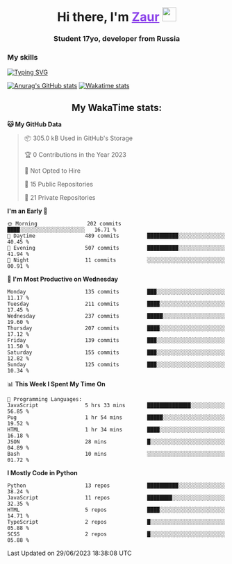<h1 align="center">
    Hi there, I'm 
    <a href="https://t.me/skyguy" target="_blank" style="color: #8C43EA">Zaur</a>
    <img src="https://github.com/blackcater/blackcater/raw/main/images/Hi.gif" height="32">
</h1>

<h3 align="center">
    Student 17yo, developer from Russia
</h3>  

### **My skills**
[![Typing SVG](https://readme-typing-svg.herokuapp.com?font=Oxanium&duration=3000&pause=1500&color=8C43EA&height=30&lines=Python:+FastAPI,+Flask,+Aiogram,+Telethon;SQL:+PostgreSQL,+SQLite;Javascript:+React.js;HTML,+CSS+(SCSS))](https://git.io/typing-svg)

[![Anurag's GitHub stats](https://github-readme-stats.vercel.app/api?username=mrskyguy&hide_title=true&count_private=true&show_icons=true&title_color=8C43EA&icon_color=BE57EA&bg_color=30,191919,341b56&text_color=B1B1B1&border_radius=10&hide_border=true)](https://github.com/anuraghazra/github-readme-stats)
[![Wakatime stats](https://github-readme-stats.vercel.app/api/wakatime?username=skyguy&hide_title=true&show_icons=true&title_color=8C43EA&icon_color=BE57EA&bg_color=30,191919,341b56&text_color=B1B1B1&border_radius=10&hide_border=true)](https://github.com/anuraghazra/github-readme-stats)


<h2 align="center"> My WakaTime stats: </h2>

<!--START_SECTION:waka-->
**🐱 My GitHub Data** 

> 📦 305.0 kB Used in GitHub's Storage 
 > 
> 🏆 0 Contributions in the Year 2023
 > 
> 🚫 Not Opted to Hire
 > 
> 📜 15 Public Repositories 
 > 
> 🔑 21 Private Repositories 
 > 
**I'm an Early 🐤** 

```text
🌞 Morning                202 commits         ████░░░░░░░░░░░░░░░░░░░░░   16.71 % 
🌆 Daytime                489 commits         ██████████░░░░░░░░░░░░░░░   40.45 % 
🌃 Evening                507 commits         ██████████░░░░░░░░░░░░░░░   41.94 % 
🌙 Night                  11 commits          ░░░░░░░░░░░░░░░░░░░░░░░░░   00.91 % 
```
📅 **I'm Most Productive on Wednesday** 

```text
Monday                   135 commits         ███░░░░░░░░░░░░░░░░░░░░░░   11.17 % 
Tuesday                  211 commits         ████░░░░░░░░░░░░░░░░░░░░░   17.45 % 
Wednesday                237 commits         █████░░░░░░░░░░░░░░░░░░░░   19.60 % 
Thursday                 207 commits         ████░░░░░░░░░░░░░░░░░░░░░   17.12 % 
Friday                   139 commits         ███░░░░░░░░░░░░░░░░░░░░░░   11.50 % 
Saturday                 155 commits         ███░░░░░░░░░░░░░░░░░░░░░░   12.82 % 
Sunday                   125 commits         ███░░░░░░░░░░░░░░░░░░░░░░   10.34 % 
```


📊 **This Week I Spent My Time On** 

```text
💬 Programming Languages: 
JavaScript               5 hrs 33 mins       ██████████████░░░░░░░░░░░   56.85 % 
Pug                      1 hr 54 mins        █████░░░░░░░░░░░░░░░░░░░░   19.52 % 
HTML                     1 hr 34 mins        ████░░░░░░░░░░░░░░░░░░░░░   16.18 % 
JSON                     28 mins             █░░░░░░░░░░░░░░░░░░░░░░░░   04.89 % 
Bash                     10 mins             ░░░░░░░░░░░░░░░░░░░░░░░░░   01.72 % 
```

**I Mostly Code in Python** 

```text
Python                   13 repos            ██████████░░░░░░░░░░░░░░░   38.24 % 
JavaScript               11 repos            ████████░░░░░░░░░░░░░░░░░   32.35 % 
HTML                     5 repos             ████░░░░░░░░░░░░░░░░░░░░░   14.71 % 
TypeScript               2 repos             █░░░░░░░░░░░░░░░░░░░░░░░░   05.88 % 
SCSS                     2 repos             █░░░░░░░░░░░░░░░░░░░░░░░░   05.88 % 
```




 Last Updated on 29/06/2023 18:38:08 UTC
<!--END_SECTION:waka-->
